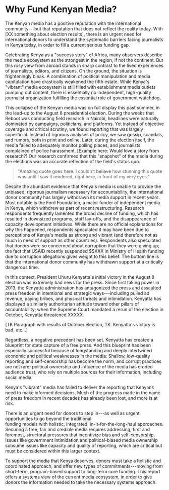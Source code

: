 # Why Fund Kenyan Media?

The Kenyan media has a positive reputation with the international community---but that reputation that does not reflect the reality today. With [XX something about election results], there is an urgent need for international donors to understand the systematic barriers facing journalists in Kenya today, in order to fill a current serious funding gap.

Celebrating Kenya as a "success story" of Africa, many observers describe the media ecosystem as the strongest in the region, if not the continent. But this rosy view from abroad stands in sharp contrast to the lived experiences of journalists, editors, and citizens. On the ground, the situation is frighteningly bleak. A combination of political manipulation and media capitulation have drastically weakened the fifth estate. While Kenya's "vibrant" media ecosystem is still filled with establishment media outlets pumping out content, there is essentially no independent, high-quality journalist organization fulfilling the essential role of government watchdog.

This collapse of the Kenyan media was on full display this past summer, in the lead-up to the August 8 presidential election. During the weeks that Reboot was conducting field research in Nairobi, headlines were naturally dominated by campaigns, politicians, and platforms. Yet instead of objective coverage and critical scrutiny, we found reporting that was largely superficial. Instead of rigorous analyses of policy, we saw gossip, scandals, and rumors, both in print and online. Later, during the election itself, the media failed to adequately monitor polling places, and journalists complained of police harassment. [Example here: Would love a story from research?] Our research confirmed that this "snapshot" of the media during the elections was an accurate reflection of the field's status quo.

> "Amazing quote goes here. I couldn't believe how stunning this quote was until I saw it rendered, right here, in front of my very eyes."

Despite the abundant evidence that Kenya's media is unable to provide the unbiased, rigorous journalism necessary for accountability, the international donor community has largely withdrawn its media support in recent years. Most notable is the Ford Foundation, a major funder of independent media in Kenya, which withdrew as part of recent restructuring. Research respondents frequently lamented the broad decline of funding, which has resulted in downsized programs, staff lay-offs, and the disappearance of capacity development initiatives. While there are no official explanations for why this happened, respondents speculated it may have been due to perceptions of Kenya's media as strong and vibrant (and therefore not as much in need of support as other countries). Respondents also speculated that donors were so concerned about corruption that they were giving up; the fact that USAID recently suspended $$XXX in Ministry of Health funding due to corruption allegations gives weight to this belief. The bottom line is that the international donor community has withdrawn support at a critically dangerous time.

In this context, President Uhuru Kenyatta's initial victory in the August 8 election was extremely bad news for the press. Since first taking power in 2013, the Kenyatta administration has antagonized the press and assaulted press freedom in intentional and strategic ways---including pulled ad revenue, paying bribes, and physical threats and intimidation. Kenyatta has displayed a similarly authoritarian attitude toward other pillars of accountability; when the Supreme Court mandated a rerun of the election in October, Kenyatta threatened XXXXX.

[TK Paragraph with results of October election, TK. Kenyatta's victory is bad, etc...]

Regardless, a negative precedent has been set. Kenyatta has created a blueprint for state capture of a free press. And this blueprint has been especially successful because of longstanding and deeply intertwined economic and political weaknesses in the media: Shallow, low-quality reporting and self-censorship has become the norm, and corrupt practices are not rare; political ownership and influence of the media has eroded audience trust, who rely on multiple sources for their information, including social media.

Kenya's "vibrant" media has failed to deliver the reporting that Kenyans need to make informed decisions. Much of the progress made in the name of press freedom in recent decades has already been lost, and more is at risk.

There is an urgent need for donors to step in---as well as urgent opportunities to go beyond the traditional\
funding models with holistic, integrated, in-it-for-the-long-haul approaches. Securing a free, fair and credible media requires addressing, first and foremost, structural pressures that incentivize bias and self-censorship. Issues like government intimidation and political-biased media ownership subsume issues like capacity and quality of reporting, which are critical but must be considered within this larger context.

To support the media that Kenya deserves, donors must take a holistic and coordinated approach, and offer new types of commitments---moving from short-term, program-based support to long-term core funding. This report offers a systems view of the current media ecosystem, in order to give donors the information needed to take the necessary systems approach.
